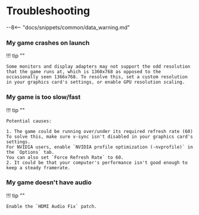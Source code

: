# Troubleshooting

--8<-- "docs/snippets/common/data_warning.md"

### My game crashes on launch

!!! tip ""

	Some monitors and display adapters may not support the odd resolution that the game runs at, which is 1360x768 as opposed to the occasionally seen 1366x768. To resolve this, set a custom resolution in your graphics card's settings, or enable GPU resolution scaling.

### My game is too slow/fast

!!! tip ""
	
	Potential causes:

	1. The game could be running over/under its required refresh rate (60)  
	To solve this, make sure v-sync isn't disabled in your graphics card's settings.
	For NVIDIA users, enable `NVIDIA profile optimization (-nvprofile)` in the `Options` tab.
	You can also set `Force Refresh Rate` to 60.
	2. It could be that your computer's performance isn't good enough to keep a steady framerate.

### My game doesn't have audio

!!! tip ""

	Enable the `HDMI Audio Fix` patch.